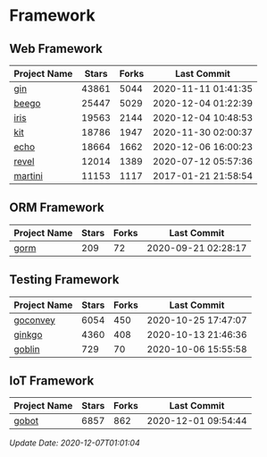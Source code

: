 # Framework

## Web Framework
| Project Name | Stars | Forks | Last Commit |
| ------------ | ----- | ----- | ----------- |
| [gin](https://github.com/gin-gonic/gin) | 43861 | 5044 | 2020-11-11 01:41:35 |
| [beego](https://github.com/astaxie/beego) | 25447 | 5029 | 2020-12-04 01:22:39 |
| [iris](https://github.com/kataras/iris) | 19563 | 2144 | 2020-12-04 10:48:53 |
| [kit](https://github.com/go-kit/kit) | 18786 | 1947 | 2020-11-30 02:00:37 |
| [echo](https://github.com/labstack/echo) | 18664 | 1662 | 2020-12-06 16:00:23 |
| [revel](https://github.com/revel/revel) | 12014 | 1389 | 2020-07-12 05:57:36 |
| [martini](https://github.com/go-martini/martini) | 11153 | 1117 | 2017-01-21 21:58:54 |

## ORM Framework
| Project Name | Stars | Forks | Last Commit |
| ------------ | ----- | ----- | ----------- |
| [gorm](https://github.com/jinzhu/gorm) | 209 | 72 | 2020-09-21 02:28:17 |

## Testing Framework
| Project Name | Stars | Forks | Last Commit |
| ------------ | ----- | ----- | ----------- |
| [goconvey](https://github.com/smartystreets/goconvey) | 6054 | 450 | 2020-10-25 17:47:07 |
| [ginkgo](https://github.com/onsi/ginkgo) | 4360 | 408 | 2020-10-13 21:46:36 |
| [goblin](https://github.com/franela/goblin) | 729 | 70 | 2020-10-06 15:55:58 |

## IoT Framework
| Project Name | Stars | Forks | Last Commit |
| ------------ | ----- | ----- | ----------- |
| [gobot](https://github.com/hybridgroup/gobot) | 6857 | 862 | 2020-12-01 09:54:44 |

*Update Date: 2020-12-07T01:01:04*